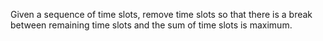 Given a sequence of time slots, remove time slots so that there is a break between remaining time slots and the sum of time slots is maximum.
